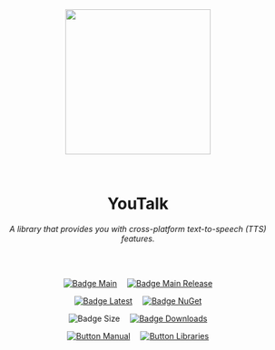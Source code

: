 
<div align = center>

<br>
<br>
    
<img
  src = 'https://cdn.jsdelivr.net/gh/Aptivi/YouTalk@main/YouTalk/OfficialAppIcon-YouTalk-512.png'
  width = 256
  align = center
/>

<br>

# YouTalk
    
*A library that provides you with cross-platform text-to-speech (TTS) features.*

<br>
<br>

[![Badge Main]][Main]   
[![Badge Main Release]][Main Release]

[![Badge Latest]][Latest]   
[![Badge NuGet]][NuGet]

![Badge Size]   
[![Badge Downloads]][Releases]

[![Button Manual]][Manual]   
[![Button Libraries]][Libraries]

</div>
    
<br>

</div>


<!----------------------------------------------------------------------------->

[Releases]: https://github.com/Aptivi/YouTalk/releases
[Latest]: https://github.com/Aptivi/YouTalk/releases/latest
[NuGet]: https://www.nuget.org/packages/YouTalk/

[Main]: https://github.com/Aptivi/YouTalk/actions/workflows/build.yml
[Main Release]: https://github.com/Aptivi/YouTalk/actions/workflows/build-rel.yml

[Libraries]: https://aptivi.gitbook.io/youtalk-manual/project-dependencies
[Manual]: https://aptivi.gitbook.io/youtalk-manual/

<!----------------------------------[ Badges ]--------------------------------->

[Badge Downloads]: https://img.shields.io/github/downloads/Aptivi/YouTalk/total?color=217346&label=Downloads&style=for-the-badge&logoColor=white&logo=DocuSign&labelColor=2d9d5f
[Badge Latest]: https://img.shields.io/github/v/release/Aptivi/YouTalk?color=212121&include_prereleases&label=github&style=for-the-badge&logoColor=white&logo=AzureArtifacts&labelColor=303030
[Badge NuGet]: https://img.shields.io/nuget/vpre/YouTalk?color=012f52&style=for-the-badge&logoColor=white&logo=NuGet&labelColor=004880
[Badge Size]: https://img.shields.io/github/repo-size/Aptivi/YouTalk?color=bb4a28&label=size&logoColor=white&style=for-the-badge&logo=GoogleAnalytics&labelColor=E85C33

[Badge Main]: https://github.com/Aptivi/YouTalk/actions/workflows/build.yml/badge.svg
[Badge Main Release]: https://github.com/Aptivi/YouTalk/actions/workflows/build-rel.yml/badge.svg


<!---------------------------------[ Buttons ]--------------------------------->

[Button Libraries]: https://img.shields.io/badge/Libraries-EA8220?style=for-the-badge&logoColor=white&logo=AzureArtifacts
[Button Manual]: https://img.shields.io/badge/Docs-blueviolet?style=for-the-badge&logoColor=white&logo=GitBook
